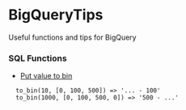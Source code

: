 # BigQueryTips
Useful functions and tips for BigQuery

### SQL Functions

* [Put value to bin](https://github.com/AdamovichAleksey/BigQueryTips/blob/main/sql/functions/to_bins.sql)
```
  to_bin(10, [0, 100, 500]) => '... - 100'
  to_bin(1000, [0, 100, 500, 0]) => '500 - ...'
```
